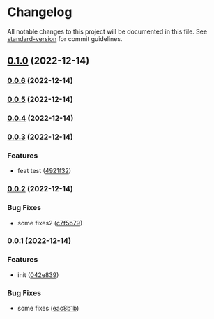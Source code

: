 # Changelog

All notable changes to this project will be documented in this file. See [standard-version](https://github.com/conventional-changelog/standard-version) for commit guidelines.

## [0.1.0](https://github.com/Roxxron/test_changelog2/compare/v0.0.6...v0.1.0) (2022-12-14)

### [0.0.6](https://github.com/Roxxron/test_changelog2/compare/v0.0.5...v0.0.6) (2022-12-14)

### [0.0.5](https://github.com/Roxxron/test_changelog2/compare/v0.0.4...v0.0.5) (2022-12-14)

### [0.0.4](https://github.com/Roxxron/test_changelog2/compare/v0.0.3...v0.0.4) (2022-12-14)

### [0.0.3](https://github.com/Roxxron/test_changelog2/compare/v0.0.2...v0.0.3) (2022-12-14)


### Features

* feat test ([4921f32](https://github.com/Roxxron/test_changelog2/commit/4921f32565aaf4941265b2db536c990c7d6cace0))

### [0.0.2](https://github.com/Roxxron/test_changelog2/compare/v0.0.1...v0.0.2) (2022-12-14)


### Bug Fixes

* some fixes2 ([c7f5b79](https://github.com/Roxxron/test_changelog2/commit/c7f5b79a5bb688bfe377a88063dde02b2eee5293))

### 0.0.1 (2022-12-14)


### Features

* init ([042e839](https://github.com/Roxxron/test_changelog2/commit/042e8394057bafdb076c8e6959d8c1d98a55855c))


### Bug Fixes

* some fixes ([eac8b1b](https://github.com/Roxxron/test_changelog2/commit/eac8b1b789a4a6f48898be556e4d4997e3abf219))

